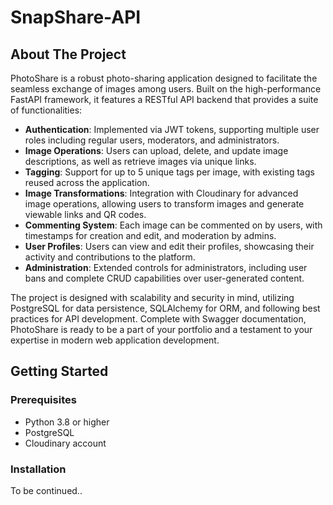 # SnapShare-API

## About The Project

PhotoShare is a robust photo-sharing application designed to facilitate the seamless exchange of images among users. Built on the high-performance FastAPI framework, it features a RESTful API backend that provides a suite of functionalities:

- **Authentication**: Implemented via JWT tokens, supporting multiple user roles including regular users, moderators, and administrators.
- **Image Operations**: Users can upload, delete, and update image descriptions, as well as retrieve images via unique links.
- **Tagging**: Support for up to 5 unique tags per image, with existing tags reused across the application.
- **Image Transformations**: Integration with Cloudinary for advanced image operations, allowing users to transform images and generate viewable links and QR codes.
- **Commenting System**: Each image can be commented on by users, with timestamps for creation and edit, and moderation by admins.
- **User Profiles**: Users can view and edit their profiles, showcasing their activity and contributions to the platform.
- **Administration**: Extended controls for administrators, including user bans and complete CRUD capabilities over user-generated content.

The project is designed with scalability and security in mind, utilizing PostgreSQL for data persistence, SQLAlchemy for ORM, and following best practices for API development. Complete with Swagger documentation, PhotoShare is ready to be a part of your portfolio and a testament to your expertise in modern web application development.

## Getting Started

### Prerequisites

- Python 3.8 or higher
- PostgreSQL
- Cloudinary account

### Installation
To be continued..
